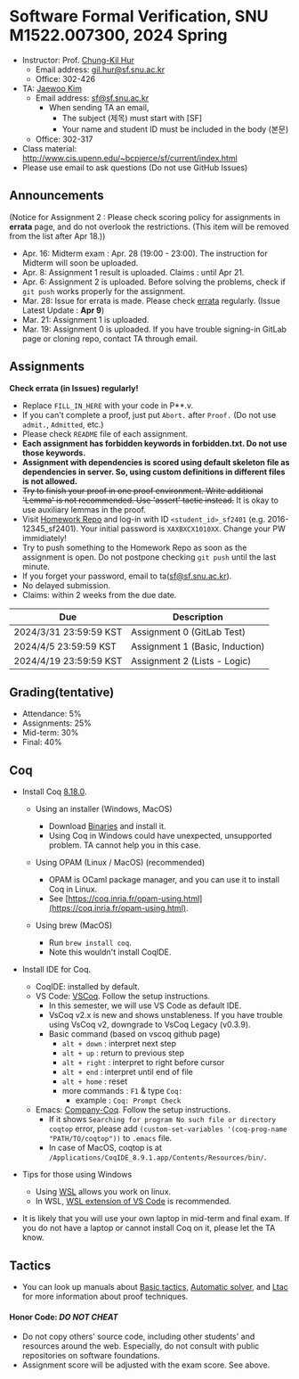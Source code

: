 # Software Formal Verification, SNU M1522.007300, 2024 Spring

- Instructor: Prof. [Chung-Kil Hur](http://sf.snu.ac.kr/gil.hur)
    + Email address: gil.hur@sf.snu.ac.kr
    + Office: 302-426
- TA: [Jaewoo Kim](http://sf.snu.ac.kr/jaewoo.kim)
    + Email address: sf@sf.snu.ac.kr
        * When sending TA an email,
            * The subject (제목) must start with [SF]
            * Your name and student ID must be included in the body (본문)
    + Office: 302-317
- Class material: http://www.cis.upenn.edu/~bcpierce/sf/current/index.html
- Please use email to ask questions (Do not use GitHub Issues)

## Announcements

(Notice for Assignment 2 : Please check scoring policy for assignments in **errata** page, and do not overlook the restrictions. (This item will be removed from the list after Apr 18.))
- Apr. 16: Midterm exam : Apr. 28 (19:00 - 23:00). The instruction for Midterm will soon be uploaded.
- Apr. 8: Assignment 1 result is uploaded. Claims : until Apr 21.
- Apr. 6: Assignment 2 is uploaded. Before solving the problems, check if `git push` works properly for the assignment.
- Mar. 28: Issue for errata is made. Please check [errata](https://github.com/snu-sf-class/sf202401/issues/2) regularly. (Issue Latest Update : **Apr 9**)
- Mar. 21: Assignment 1 is uploaded.
- Mar. 19: Assignment 0 is uploaded. If you have trouble signing-in GitLab page or cloning repo, contact TA through email.

## Assignments

**Check errata (in Issues) regularly!**

- Replace `FILL_IN_HERE` with your code in P**.v.
- If you can't complete a proof, just put `Abort.` after `Proof.` (Do not use `admit.`, `Admitted`, etc.)
- Please check `README` file of each assignment.
- **Each assignment has forbidden keywords in forbidden.txt. Do not use those keywords.**
- **Assignment with dependencies is scored using default skeleton file as dependencies in server. So, using custom definitions in different files is not allowed.**
- ~~Try to finish your proof in one proof environment. Write additional 'Lemma' is not recommended. Use 'assert' tactic instead.~~ It is okay to use auxiliary lemmas in the proof.
- Visit [Homework Repo](http://gl.kinetc.net:20105) and log-in with ID `<student_id>_sf2401` (e.g. 2016-12345_sf2401). Your initial password is `XAXBXCX1010XX`. Change your PW immidiately!
- Try to push something to the Homework Repo as soon as the assignment is open. Do not postpone checking `git push` until the last minute.
- If you forget your password, email to ta(sf@sf.snu.ac.kr).
- No delayed submission.
- Claims: within 2 weeks from the due date.

| Due        	         | Description                   	 	 	 	 	 	 	 	 	 	 	 	 	 	    |
|------------------------|------------------------------------------------------------------------------------------
| 2024/3/31 23:59:59 KST | Assignment 0 (GitLab Test)          	 	 	 	 	 	 	 	 	 	 	 	 	 	|
| 2024/4/5 23:59:59 KST  | Assignment 1 (Basic, Induction)          	 	 	 	 	 	 	 	 	 	 	 	 	 	|
| 2024/4/19 23:59:59 KST  | Assignment 2 (Lists - Logic)          	 	 	 	 	 	 	 	 	 	 	 	 	 	|

## Grading(tentative)
- Attendance: 5%
- Assignments: 25%
- Mid-term: 30%
- Final: 40%

## Coq

- Install Coq [8.18.0](https://coq.inria.fr).
    + Using an installer (Windows, MacOS)
        * Download [Binaries](https://coq.inria.fr/download) and install it.
        * Using Coq in Windows could have unexpected, unsupported problem. TA cannot help you in this case.

    + Using OPAM (Linux / MacOS) (recommended)
        * OPAM is OCaml package manager, and you can use it to install Coq in Linux.
        * See [https://coq.inria.fr/opam-using.html](https://coq.inria.fr/opam-using.html).

    + Using brew (MacOS)
        * Run `brew install coq`.
        * Note this wouldn't install CoqIDE.

- Install IDE for Coq.
    + CoqIDE: installed by default.
    + VS Code: [VSCoq](https://github.com/coq-community/vscoq/tree/vscoq1). Follow the setup instructions.
        * In this semester, we will use VS Code as default IDE.
        * VsCoq v2.x is new and shows unstableness. If you have trouble using VsCoq v2, downgrade to VsCoq Legacy (v0.3.9).
        * Basic command (based on vscoq github page)
            * ```alt + down``` : interpret next step
            * ```alt + up``` : return to previous step
            * ```alt + right``` : interpret to right before cursor
            * ```alt + end``` : interpret until end of file
            * ```alt + home``` : reset
            * more commands : ```F1``` & type ```Coq:```
                * example : ```Coq: Prompt Check```
    + Emacs: [Company-Coq](https://github.com/cpitclaudel/company-coq). Follow the setup instructions.
        * If it shows `Searching for program No such file or directory coqtop` error, please add `(custom-set-variables '(coq-prog-name "PATH/TO/coqtop"))` to `.emacs` file.
        * In case of MacOS, coqtop is at `/Applications/CoqIDE_8.9.1.app/Contents/Resources/bin/`.

- Tips for those using Windows
    + Using [WSL](https://learn.microsoft.com/ko-kr/windows/wsl/install) allows you work on linux.
    + In WSL, [WSL extension of VS Code](https://learn.microsoft.com/ko-kr/windows/wsl/tutorials/wsl-vscode) is recommended.

- It is likely that you will use your own laptop in mid-term and final exam. If you do not have a laptop or cannot install Coq on it, please let the TA know.

## Tactics

- You can look up manuals about [Basic tactics](https://coq.inria.fr/doc/V8.18.0/refman/proofs/writing-proofs/index.html), [Automatic solver](https://coq.inria.fr/refman/proofs/automatic-tactics/index.html), and [Ltac](https://coq.inria.fr/refman/proof-engine/ltac.html) for more information about proof techniques.

#### Honor Code: *DO NOT CHEAT*
- Do not copy others' source code, including other students' and resources around the web. Especially, do not consult with public repositories on software foundations.
- Assignment score will be adjusted with the exam score. See above.
